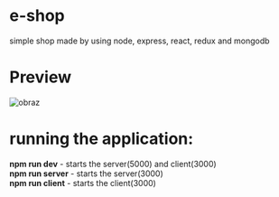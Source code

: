 # e-shop
simple shop made by using node, express, react, redux and mongodb

# Preview
![obraz](https://user-images.githubusercontent.com/47251508/115161685-5e767d80-a09f-11eb-81ee-f1651d225fd7.png)

# running the application:

**npm run dev** - starts the server(5000) and client(3000)  
**npm run server** - starts the server(3000)  
**npm run client**  - starts the client(3000)  
